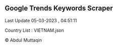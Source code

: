 

## Google Trends Keywords Scraper 
 
Last Update 05-03-2023 , 04:51:11

Country List :
VIETNAM.json



© Abdul Muttaqin 
